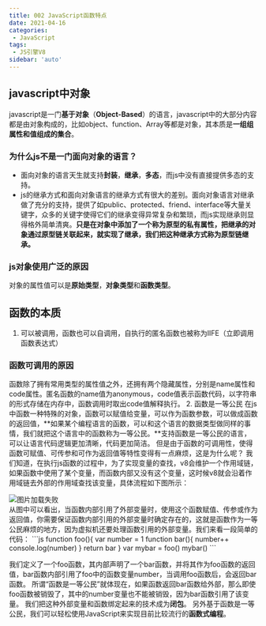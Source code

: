 ```yaml
---
title: 002 JavaScript函数特点
date: 2021-04-16
categories: 
 - JavaScript
tags:
 - JS引擎V8
sidebar: 'auto'
---
```


## javascript中对象
javascript是一门**基于对象**（**Object-Based**）的语言，javascript中的大部分内容都是由对象构成的，比如object、function、Array等都是对象，其本质是**一组组属性和值组成的集合**。
### 为什么js不是一门面向对象的语言？
- 面向对象的语言天生就支持**封装**，**继承**，**多态**，而js中没有直接提供多态的支持。
- js的继承方式和面向对象语言的继承方式有很大的差别。面向对象语言对继承做了充分的支持，提供了如public、protected、friend、interface等大量关键字，众多的关键字使得它们的继承变得异常复杂和繁琐，而js实现继承则显得格外简单清爽。**只是在对象中添加了一个称为原型的私有属性，把继承的对象通过原型链关联起来，就实现了继承，我们把这种继承方式称为原型链继承。**
### js对象使用广泛的原因
对象的属性值可以是**原始类型**，**对象类型**和**函数类型**。
## 函数的本质
1. 可以被调用，函数也可以自调用，自执行的匿名函数也被称为IIFE（立即调用函数表达式）
### 函数可调用的原因
函数除了拥有常用类型的属性值之外，还拥有两个隐藏属性，分别是name属性和code属性。匿名函数的name值为anonymous，code值表示函数代码，以字符串的形式存储在内存中，函数调用时取出code值解释执行。
2. 函数是一等公民
在js中函数一种特殊的对象，函数可以赋值给变量，可以作为函数参数，可以做成函数的返回值，**如果某个编程语言的函数，可以和这个语言的数据类型做同样的事情，我们就把这个语言中的函数称为一等公民。**支持函数是一等公民的语言，可以让语言代码逻辑更加清晰，代码更加简洁。
但是由于函数的可调用性，使得函数可赋值、可传参和可作为返回值等特性变得有一点麻烦，这是为什么呢？
我们知道，在执行js函数的过程中，为了实现变量的查找，v8会维护一个作用域链，如果函数中使用了某个变量，而函数内部又没有这个变量，这时候v8就会沿着作用域链去外部的作用域查找该变量，具体流程如下图所示：
<div class="img-box"><img :src="$withBase('/V8/4.jpg')" alt="图片加载失败"></div>
从图中可以看出，当函数内部引用了外部变量时，使用这个函数赋值、传参或作为返回值，你需要保证函数内部引用的外部变量时确定存在的，这就是函数作为一等公民麻烦的地方，因为虚拟机还要处理函数引用的外部变量。我们来看一段简单的代码：
```js
  function foo(){
      var number = 1
      function bar(){
          number++
          console.log(number)
      }
      return bar
  }
  var mybar = foo()
  mybar()
```

我们定义了一个foo函数，其内部声明了一个bar函数，并将其作为foo函数的返回值，bar函数内部引用了foo中的函数变量number，当调用foo函数后，会返回bar函数。
所谓“函数是一等公民”就体现在，如果函数返回bar函数给外部，那么即使foo函数被销毁了，其中的number变量也不能被销毁，因为bar函数引用了该变量。
我们把这种外部变量和函数绑定起来的技术成为**闭包**。
另外基于函数是一等公民，我们可以轻松使用JavaScript来实现目前比较流行的**函数式编程**。